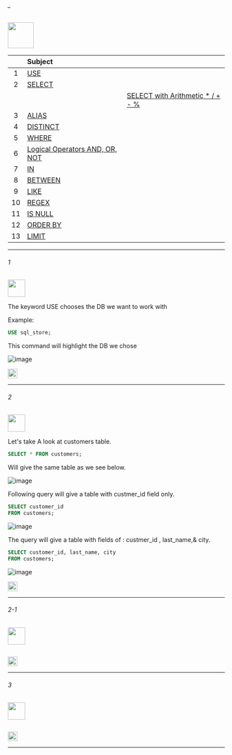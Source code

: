 ###### _

<img src="https://img.shields.io/badge/-3_Operator Statements%20-blue" height=60px>

|     |  Subject           |             | 
|:---:|:------------------------------|:------| 
|  1  |[USE](#1)   |    |
|  2  |[SELECT](#2)   |     |
|     |            |[SELECT with Arithmetic *  /  +  -  %](#2-1) |
|  3  |[ALIAS](#3)   |           |
|  4  |[DISTINCT](#-)   |        |
|  5  |[WHERE](#-)   |     |
|  6  |[Logical Operators AND, OR, NOT](#-)   |     |
|  7  |[IN](#-)   |    |
|  8  |[BETWEEN](#-)   |     |
|  9  |[LIKE](#-)   |      |
|  10  |[REGEX](#-)   |    |
|  11  |[IS NULL](#-)   |   |
|  12  |[ORDER BY](#-)   |    |
|  13  |[LIMIT](#-)   |    |


--------------------------------------------------------------------------------------------------

###### 1

<img src="https://img.shields.io/badge/-1. USE %20-blue" height=40px>

The keyword USE chooses the DB we want to work with

Example:

```sql
USE sql_store;
```

This command will highlight the DB we chose

![image](https://user-images.githubusercontent.com/36256986/163691895-9b96ef16-b5ba-4a3f-b2b5-10331231e681.png)

[<img src="https://img.shields.io/badge/-Back to top%20-brown" height=22px>](#_)

--------------------------------------------------------------------------------------------------

###### 2

<img src="https://img.shields.io/badge/-2. SELECT %20-blue" height=40px>

Let's take A look at customers table.

```sql
SELECT * FROM customers;
```

Will give the same table as we see below.

![image](https://user-images.githubusercontent.com/36256986/163691948-e5f97405-bd62-4717-ac22-5f97ea4deb72.png)

Following query will give a table with custmer_id field only.

```sql
SELECT customer_id 
FROM customers;
```

![image](https://user-images.githubusercontent.com/36256986/163691986-bd647e40-d97f-4006-a4d1-81a57013c409.png)

The query will give a table with fields of : custmer_id , last_name,& city.

```sql
SELECT customer_id, last_name, city 
FROM customers;
```

![image](https://user-images.githubusercontent.com/36256986/163692013-16c4d403-0501-4989-8469-e076b8a985c1.png)


[<img src="https://img.shields.io/badge/-Back to top%20-brown" height=22px>](#_)

--------------------------------------------------------------------------------------------------

###### 2-1

<img src="https://img.shields.io/badge/-2.1. SELECT with Arithmetic % %20-blue" height=40px>

```sql
```

[<img src="https://img.shields.io/badge/-Back to top%20-brown" height=22px>](#_)

--------------------------------------------------------------------------------------------------

###### 3

<img src="https://img.shields.io/badge/-3. ALIAS %20-blue" height=40px>

```sql
```

[<img src="https://img.shields.io/badge/-Back to top%20-brown" height=22px>](#_)

--------------------------------------------------------------------------------------------------
